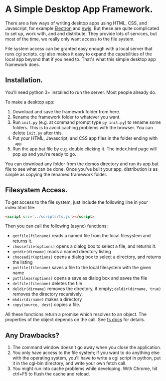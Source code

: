 # A Simple Desktop App Framework.

There are a few ways of writing desktop apps using HTML, CSS, and Javascript, for example [Electron](https://www.electronjs.org/) and [nwjs](https://nwjs.io/). But these are quite complicated to set up, work with, and and distribute. They provide lots of services, but most of the time, we really only want access to the file system. 

File system access can be granted easy enough with a local server that runs cgi scripts. cgi also makes it easy to expand the capabilities of the local app beyond that if you need to. That's what this simple desktop app framework does.

## Installation.

You'll need python 3+ installed to run the server. Most people already do.

To make a desktop app:
1. Download and save the framework folder from here.
2. Rename the framework folder to whatever you want.
3. Run `init.py` (e.g. at command prompt type `py init.py`) to rename some folders. This is to avoid caching problems with the browser. You can delete `init.py` after this.
4. Put your HTML, Javascript, and CSS app files in the folder ending with `_app`
5. Run the app.bat file by e.g. double clicking it. The index.html page will pop up and you're ready to go.

You can download any folder from the demos directory and run its app.bat file to see what can be done. Once you've built your app, distribution is as simple as copying the renamed framework folder.

## Filesystem Access.

To get access to the file system, just include the following line in your index.html file:
```html
<script src='../scripts/fs.js'></script>
```
Then you can call the following (async) functions:

* `getfile(filename)` reads a named file from the local filesystem and returns it.
* `choosefile(options)` opens a dialog box to select a file, and returns it.
* `getdir(dirname)` reads a named directory listing
* `choosedir(options)` opens a dialog box to select a directory, and returns the listing
* `putfile(filename)` saves a file to the local filesystem with the given name
* `putfileas(options)` opens a save as dialog box and saves the file
* `delfile(filename)` deletes the file
* `deldir(dirname)` removes the directory, if empty; `deldir(dirname, true)` removes the directory recursively.
* `mkdir(dirname)` makes a directory
* `copy(source, dest)` copies a file.

All these functions return a promise which resolves to an object. The properties of the object depends on the call. See [fs docs](docs/fs.md) for details.

## Any Drawbacks?

1. The command window doesn't go away when you close the application.
2. You only have access to the file system; if you want to do anything else with the operating system, you'll have to write a cgi script in python, put it in the cgi-bin directory, and write your own fetch call.
3. You might run into cache problems while developing. With Chrome, hit ctrl+F5 to flush the cache and reload.
